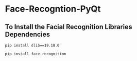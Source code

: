 # Face-Recogntion-PyQt
## To Install the Facial Recognition Libraries Dependencies

```pip install dlib==19.18.0```

```pip install face-recognition```
